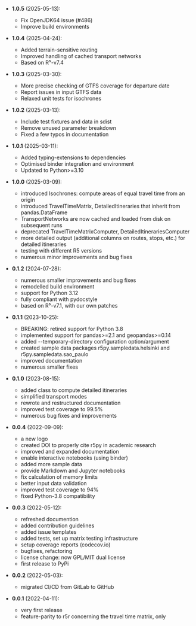 - **1.0.5** (2025-05-13):
    - Fix OpenJDK64 issue (#486)
    - Improve build environments

- **1.0.4** (2025-04-24):
    - Added terrain-sensitive routing
    - Improved handling of cached transport networks
    - Based on R⁵-v7.4

- **1.0.3** (2025-03-30):
    - More precise checking of GTFS coverage for departure date
    - Report issues in input GTFS data
    - Relaxed unit tests for isochrones

- **1.0.2** (2025-03-13):
    - Include test fixtures and data in sdist
    - Remove unused parameter breakdown
    - Fixed a few typos in documentation

- **1.0.1** (2025-03-11):
    - Added typing-extensions to dependencies
    - Optimised binder integration and environment
    - Updated to Python>=3.10

- **1.0.0** (2025-03-09):
    - introduced Isochrones: compute areas of equal travel time from an origin
    - introduced TravelTimeMatrix, DetailedItineraries that inherit from
      pandas.DataFrame
    - TransportNetworks are now cached and loaded from disk on subsequent runs
    - deprecated TravelTimeMatrixComputer, DetailedItinerariesComputer
    - more detailed output (additional columns on routes, stops, etc.) for
      detailed itineraries
    - testing with different R5 versions
    - numerous minor improvements and bug fixes

- **0.1.2** (2024-07-28):
    - numerous smaller improvements and bug fixes
    - remodelled build environment
    - support for Python 3.12
    - fully compliant with pydocstyle
    - based on R⁵-v7.1, with our own patches

- **0.1.1** (2023-10-25):
    - BREAKING: retired support for Python 3.8
    - implemented support for pandas>=2.1 and geopandas>=0.14
    - added --temporary-directory configuration option/argument
    - created sample data packages r5py.sampledata.helsinki and
      r5py.sampledata.sao_paulo
    - improved documentation
    - numerous smaller fixes

- **0.1.0** (2023-08-15):
    - added class to compute detailed itineraries
    - simplified transport modes
    - rewrote and restructured documentation
    - improved test coverage to 99.5%
    - numerous bug fixes and improvements

- **0.0.4** (2022-09-09):
    - a new logo
    - created DOI to properly cite r5py in academic research
    - improved and expanded documentation
    - enable interactive notebooks (using binder)
    - added more sample data
    - provide Markdown and Jupyter notebooks
    - fix calculation of memory limits
    - better input data validation
    - improved test coverage to 94%
    - fixed Python-3.8 compatibility

- **0.0.3** (2022-05-12):
    - refreshed documention
    - added contribution guidelines
    - added issue templates
    - added tests, set up matrix testing infrastructure
    - setup coverage reports (codecov.io)
    - bugfixes, refactoring
    - license change: now GPL/MIT dual license
    - first release to PyPi

- **0.0.2** (2022-05-03):
    - migrated CI/CD from GitLab to GitHub

- **0.0.1** (2022-04-11):
    - very first release
    - feature-parity to r5r concerning the travel time matrix, only
